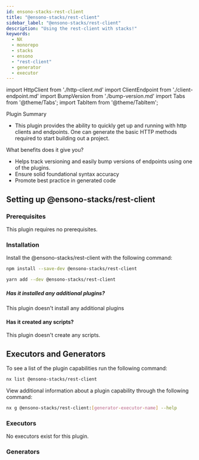 ```yaml
---
id: ensono-stacks-rest-client
title: "@ensono-stacks/rest-client"
sidebar_label: "@ensono-stacks/rest-client"
description: "Using the rest-client with stacks!"
keywords:
  - NX
  - monorepo
  - stacks
  - ensono
  - "rest-client"
  - generator
  - executor
---
```


import HttpClient from './http-client.md'
import ClientEndpoint from './client-endpoint.md'
import BumpVersion from './bump-version.md'
import Tabs from '@theme/Tabs';
import TabItem from '@theme/TabItem';

Plugin Summary

- This plugin provides the ability to quickly get up and running with http clients and endpoints. One can generate the basic HTTP methods required to start building out a project.

What benefits does it give you?

- Helps track versioning and easily bump versions of endpoints using one of the plugins.
- Ensure solid foundational syntax accuracy
- Promote best practice in generated code

## Setting up @ensono-stacks/rest-client

### Prerequisites

This plugin requires no prerequisites.

### Installation

Install the @ensono-stacks/rest-client with the following command:

 <Tabs>
  <TabItem value="npm" label="npm">

```bash
npm install --save-dev @ensono-stacks/rest-client
```

  </TabItem>
  <TabItem value="yarn" label="yarn">

```bash
yarn add --dev @ensono-stacks/rest-client
```

  </TabItem>
 </Tabs>

##### Has it installed any additional plugins?

This plugin doesn't install any additional plugins

#### Has it created any scripts?

This plugin doesn't create any scripts.

## Executors and Generators

To see a list of the plugin capabilities run the following command:

```bash
nx list @ensono-stacks/rest-client
```

View additional information about a plugin capability through the following command:

```bash
nx g @ensono-stacks/rest-client:[generator-executor-name] --help
```

### Executors

No executors exist for this plugin.

### Generators

<HttpClient />
<ClientEndpoint />
<BumpVersion />
